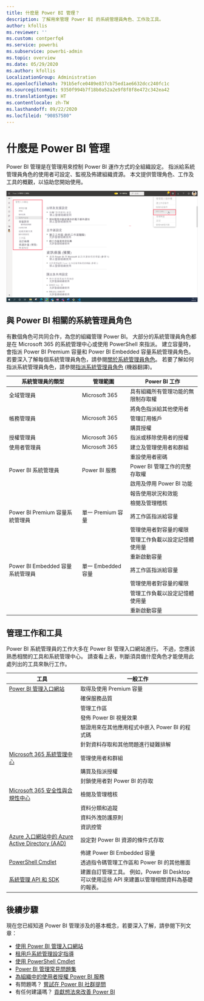 ```yaml
---
title: 什麼是 Power BI 管理？
description: 了解用來管理 Power BI 的系統管理員角色、工作及工具。
author: kfollis
ms.reviewer: ''
ms.custom: contperfq4
ms.service: powerbi
ms.subservice: powerbi-admin
ms.topic: overview
ms.date: 05/29/2020
ms.author: kfollis
LocalizationGroup: Administration
ms.openlocfilehash: 791b5efce0489e837cb75ed1ae6632dcc240fc1c
ms.sourcegitcommit: 9350f994b7f18b0a52a2e9f8f8f8e472c342ea42
ms.translationtype: HT
ms.contentlocale: zh-TW
ms.lasthandoff: 09/22/2020
ms.locfileid: "90857580"
---
```

# <a name="what-is-power-bi-administration"></a>什麼是 Power BI 管理

Power BI 管理是在管理用來控制 Power BI 運作方式的全組織設定。 指派給系統管理員角色的使用者可設定、監視及佈建組織資源。 本文提供管理角色、工作及工具的概觀，以協助您開始使用。

![Power BI 管理入口網站的螢幕擷取畫面，其中顯示整個組織的設定。](media/service-admin-administering-power-bi-in-your-organization/admin-portal.png)

## <a name="administrator-roles-related-to-power-bi"></a>與 Power BI 相關的系統管理員角色

有數個角色可共同合作，為您的組織管理 Power BI。 大部分的系統管理員角色都是在 Microsoft 365 的系統管理中心或使用 PowerShell 來指派。 建立容量時，會指派 Power BI Premium 容量和 Power BI Embedded 容量系統管理員角色。 若要深入了解每個系統管理員角色，請參閱[關於系統管理員角色](/microsoft-365/admin/add-users/about-admin-roles?view=o365-worldwide)。 若要了解如何指派系統管理員角色，請參閱[指派系統管理員角色](/microsoft-365/admin/add-users/assign-admin-roles?view=o365-worldwide) (機器翻譯)。

| **系統管理員的類型** | **管理範圍** | **Power BI 工作** |
| --- | --- | --- |
| 全域管理員 | Microsoft 365 | 具有組織所有管理功能的無限制存取權 |
| | | 將角色指派給其他使用者 |
| 帳務管理員 | Microsoft 365 | 管理訂用帳戶 |
| | | 購買授權 |
| 授權管理員 | Microsoft 365 | 指派或移除使用者的授權 |
| 使用者管理員 | Microsoft 365 | 建立及管理使用者和群組 |
| | | 重設使用者密碼 |
| Power BI 系統管理員 | Power BI 服務 | Power BI 管理工作的完整存取權|
| | | 啟用及停用 Power BI 功能 |
| | | 報告使用狀況和效能 |
| | | 檢閱及管理稽核 |
| Power BI Premium 容量系統管理員 | 單一 Premium 容量 | 將工作區指派給容量|
| | | 管理使用者對容量的權限 |
| | | 管理工作負載以設定記憶體使用量 |
| | | 重新啟動容量 |
| Power BI Embedded 容量系統管理員 | 單一 Embedded 容量 | 將工作區指派給容量|
| | | 管理使用者對容量的權限 |
| | | 管理工作負載以設定記憶體使用量 |
| | | 重新啟動容量 |

## <a name="administrative-tasks-and-tools"></a>管理工作和工具

Power BI 系統管理員的工作大多在 Power BI 管理入口網站進行。 不過，您應該熟悉相關的工具和系統管理中心。 請查看上表，判斷須具備什麼角色才能使用此處列出的工具來執行工作。

| **工具** | **一般工作** |
| --- | --- |
| [Power BI 管理入口網站](https://app.powerbi.com/admin-portal) | 取得及使用 Premium 容量 |
| | 確保服務品質 |
| | 管理工作區 |
| | 發佈 Power BI 視覺效果 |
| | 驗證用來在其他應用程式中嵌入 Power BI 的程式碼 |
| | 針對資料存取和其他問題進行疑難排解 |
| [Microsoft 365 系統管理中心](https://admin.microsoft.com) | 管理使用者和群組 |
| | 購買及指派授權 |
| | 封鎖使用者對 Power BI 的存取 |
| [Microsoft 365 安全性與合規性中心](https://protection.office.com) | 檢閱及管理稽核 |
| | 資料分類和追蹤 |
| | 資料外洩防護原則 |
| | 資訊控管 |
| [Azure 入口網站中的 Azure Active Directory (AAD)](https://aad.portal.azure.com) | 設定對 Power BI 資源的條件式存取 |
| | 佈建 Power BI Embedded 容量 |
| [PowerShell Cmdlet](/powershell/power-bi/overview) | 透過指令碼管理工作區和 Power BI 的其他層面 |
| [系統管理 API 和 SDK](service-admin-reference.md) | 建置自訂管理工具。 例如，Power BI Desktop 可以使用這些 API 來建置以管理相關資料為基礎的報表。 |

## <a name="next-steps"></a>後續步驟

現在您已經知道 Power BI 管理涉及的基本概念，若要深入了解，請參閱下列文章：

- [使用 Power BI 管理入口網站](service-admin-portal.md)
- [租用戶系統管理設定指導](../guidance/admin-tenant-settings.md)
- [使用 PowerShell Cmdlet](/powershell/power-bi/overview)
- [Power BI 管理常見問題集](service-admin-faq.md)
- [為組織中的使用者授權 Power BI 服務](service-admin-licensing-organization.md)
- 有問題嗎？ [嘗試在 Power BI 社群提問](https://community.powerbi.com/)
- 有任何建議嗎？ [貢獻想法來改善 Power BI](https://ideas.powerbi.com/)